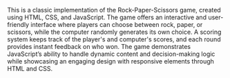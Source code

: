 This is a classic implementation of the Rock-Paper-Scissors game, created using HTML, CSS, and JavaScript. The game offers an interactive and user-friendly interface where players can choose between rock, paper, or scissors, while the computer randomly generates its own choice. 
A scoring system keeps track of the player's and computer's scores, and each round provides instant feedback on who won. 
The game demonstrates JavaScript’s ability to handle dynamic content and decision-making logic while showcasing an engaging design with responsive elements through HTML and CSS.
